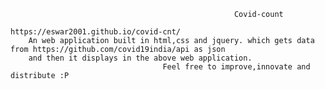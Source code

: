                                                       Covid-count
                                         https://eswar2001.github.io/covid-cnt/
        An web application built in html,css and jquery. which gets data from https://github.com/covid19india/api as json 
        and then it displays in the above web application.
                                      Feel free to improve,innovate and distribute :P
